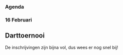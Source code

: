 ### Agenda


### 16 Februari
## Darttoernooi 

De inschrijvingen zijn bijna vol, dus wees er nog snel bij! 